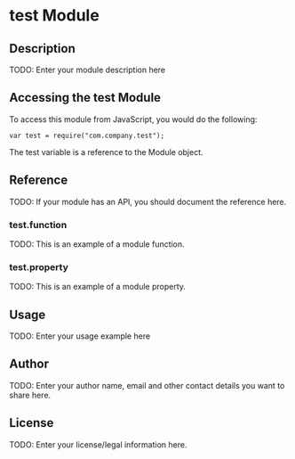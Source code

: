 # test Module

## Description

TODO: Enter your module description here

## Accessing the test Module

To access this module from JavaScript, you would do the following:

    var test = require("com.company.test");

The test variable is a reference to the Module object.

## Reference

TODO: If your module has an API, you should document
the reference here.

### test.function

TODO: This is an example of a module function.

### test.property

TODO: This is an example of a module property.

## Usage

TODO: Enter your usage example here

## Author

TODO: Enter your author name, email and other contact
details you want to share here.

## License

TODO: Enter your license/legal information here.
